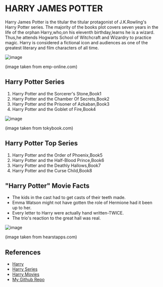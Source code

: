 # HARRY JAMES POTTER

Harry James Potter is the titular the titular protagonist of J.K.Rowling's Harry Potter series.
The majority of the books plot covers seven years in the life of the orphan Harry,who,on his eleventh birthday,learns he is a wizard.
Thus,he attends Hogwarts School of Witchcraft and Wizardry to practice magic.
Harry is considered a fictional icon and audiences as one of the greatest literary and film characters of all time.

![image](https://www.emp-online.com/dw/image/v2/BBQV_PRD/on/demandware.static/-/Library-Sites-EMPSharedLibrary/default/dw1ac8394d/68188_CAT_HarryPotter02_neues_Format.jpg?sw=1400)

(image taken from emp-online.com)

## **Harry Potter Series**

1. Harry Potter and the Sorcerer's Stone,Book1
2. Harry Potter and the Chamber Of Secrets,Book2
3. Harry Potter and the Prisoner of Azkaban,Book3
4. Harry Potter and the Goblet of Fire,Book4

![image](https://tokybook.com/wp-content/uploads/harry-potter.jpg)

(image taken from tokybook.com)

## **Harry Potter Top Series**

1. Harry Potter and the Order of Phoenix,Book5
2. Harry Potter and the Half-Blood Prince,Book6
3. Harry Potter and the Deathly Hallows,Book7
4. Harry Potter and the Curse Child,Book8

## **"Harry Potter" Movie Facts**

- The kids in the cast had to get casts of their teeth made.
- Emma Watson might not have gotten the role of Hermione had it been up to her. 
- Every letter to Harry were actually hand written-TWICE.
- The trio's reaction to the great hall was real.

![image](https://hips.hearstapps.com/sev.h-cdn.co/assets/15/35/980x490/landscape-1440716317-harry-potter-woah.jpg?resize=768:*)

(image taken from hearstapps.com)

## **References**

- [Harry ](https://www.emp-online.com/dw/image/v2/BBQV_PRD/on/demandware.static/-/Library-Sites-EMPSharedLibrary/default/dw1ac8394d/68188_CAT_HarryPotter02_neues_Format.jpg?sw=1400)
- [Harry Series](https://tokybook.com/wp-content/uploads/harry-potter.jpg)
- [Harry Movies](https://hips.hearstapps.com/sev.h-cdn.co/assets/15/35/980x490/landscape-1440716317-harry-potter-woah.jpg?resize=768:*)
- [My Github Repo](https://github.com/Teju2404)




